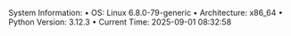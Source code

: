 System Information:
• OS: Linux 6.8.0-79-generic
• Architecture: x86_64
• Python Version: 3.12.3
• Current Time: 2025-09-01 08:32:58